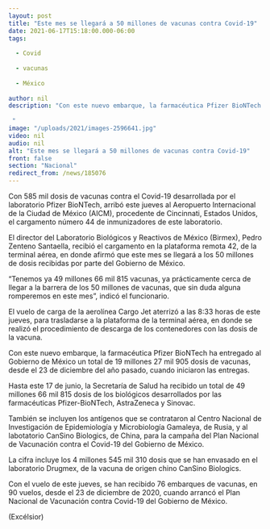 ```yaml
---
layout: post
title: "Este mes se llegará a 50 millones de vacunas contra Covid-19"
date: 2021-06-17T15:18:00.000-06:00
tags:
  
  - Covid
  
  - vacunas
  
  - México
  
author: nil
description: "Con este nuevo embarque, la farmacéutica Pfizer BioNTech ha entregado al Gobierno de México un total de 19 millones 27 mil 905 dosis de vacunas, desde el 23 de diciembre de 2020  "
image: "/uploads/2021/images-2596641.jpg"
video: nil
audio: nil
alt: "Este mes se llegará a 50 millones de vacunas contra Covid-19"
front: false
section: "Nacional"
redirect_from: /news/185076
---
```


Con 585 mil dosis de vacunas contra el Covid-19 desarrollada por el laboratorio Pfizer BioNTech, arribó este jueves al Aeropuerto Internacional de la Ciudad de México (AICM), procedente de Cincinnati, Estados Unidos, el cargamento número 44 de inmunizadores de este laboratorio.

El director del Laboratorio Biológicos y Reactivos de México (Birmex), Pedro Zenteno Santaella, recibió el cargamento en la plataforma remota 42, de la terminal aérea, en donde afirmó que este mes se llegará a los 50 millones de dosis recibidas por parte del Gobierno de México.

“Tenemos ya 49 millones 66 mil 815 vacunas, ya prácticamente cerca de llegar a la barrera de los 50 millones de vacunas, que sin duda alguna romperemos en este mes”, indicó el funcionario.

El vuelo de carga de la aerolínea Cargo Jet aterrizó a las 8:33 horas de este jueves, para trasladarse a la plataforma de la terminal aérea, en donde se realizó el procedimiento de descarga de los contenedores con las dosis de la vacuna.

Con este nuevo embarque, la farmacéutica Pfizer BioNTech ha entregado al Gobierno de México un total de 19 millones 27 mil 905 dosis de vacunas, desde el 23 de diciembre del año pasado, cuando iniciaron las entregas.

Hasta este 17 de junio, la Secretaría de Salud ha recibido un total de 49 millones 66 mil 815 dosis de los biológicos desarrollados por las farmacéuticas Pfizer-BioNTech, AstraZeneca y Sinovac.

También se incluyen los antígenos que se contrataron al Centro Nacional de Investigación de Epidemiología y Microbiología Gamaleya, de Rusia, y al labotatorio CanSino Biologics, de China, para la campaña del Plan Nacional de Vacunación contra el Covid-19 del Gobierno de México.

La cifra incluye los 4 millones 545 mil 310 dosis que se han envasado en el laboratorio Drugmex, de la vacuna de origen chino CanSino Biologics.

Con el vuelo de este jueves, se han recibido 76 embarques de vacunas, en 90 vuelos, desde el 23 de diciembre de 2020, cuando arrancó el Plan Nacional de Vacunación contra Covid-19 del Gobierno de México.

(Excélsior)